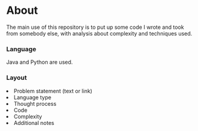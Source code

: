 
# About
The main use of this repository is to put up some code I wrote and took from somebody else, with analysis about complexity and techniques used.


### Language
Java and Python are used.


### Layout
<li> Problem statement (text or link)
<li> Language type
<li> Thought process
<li> Code
<li> Complexity 
<li> Additional notes 